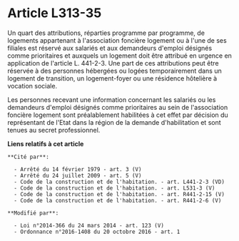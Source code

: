 # Article L313-35

Un quart des attributions, réparties programme par programme, de logements appartenant à l'association foncière logement ou à
l'une de ses filiales est réservé aux salariés et aux demandeurs d'emploi désignés comme prioritaires et auxquels un logement
doit être attribué en urgence en application de l'article L. 441-2-3. Une part de ces attributions peut être réservée à des
personnes hébergées ou logées temporairement dans un logement de transition, un logement-foyer ou une résidence hôtelière à
vocation sociale. 

Les personnes recevant une information concernant les salariés ou les demandeurs d'emploi désignés comme prioritaires au sein
de l'association foncière logement sont préalablement habilitées à cet effet par décision du représentant de l'Etat dans la
région de la demande d'habilitation et sont tenues au secret professionnel.

**Liens relatifs à cet article**

	**Cité par**:

	  - Arrêté du 14 février 1979 - art. 3 (V)
	  - Arrêté du 24 juillet 2009 - art. 5 (V)
	  - Code de la construction et de l'habitation. - art. L441-2-3 (VD)
	  - Code de la construction et de l'habitation. - art. L531-3 (V)
	  - Code de la construction et de l'habitation. - art. R441-2-15 (V)
	  - Code de la construction et de l'habitation. - art. R441-2-6 (V)

	**Modifié par**:

	  - Loi n°2014-366 du 24 mars 2014 - art. 123 (V)
	  - Ordonnance n°2016-1408 du 20 octobre 2016 - art. 1
